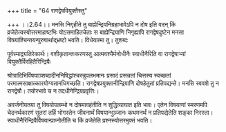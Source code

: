 +++
title = "64 रागद्वेषवियुक्तैस्तु"

+++
।।2.64।। मनसि निगृहीते तु बाह्येन्द्रियनिग्रहाभावेऽपि न दोष इति वदन् किं
व्रजेतेत्यस्योत्तरमाहाष्टभिः योऽसमाहितचेताः स बाह्येन्द्रियाणि
निगृह्यापि रागद्वेषदुष्टेन मनसा विषयांश्चिन्तयन्पुरुषार्थाद्भ्रष्टो
भवति। विधेयात्मा तु। तुशब्दः  
  
पूर्वस्माद्व्यतिरेकार्थः। वशीकृतान्तःकरणस्तु आत्मवश्यैर्मनोधीनैः
स्वाधीनैरिति वा रागद्वेषाभ्यां वियुक्तैर्विरहितैरिन्द्रियैः  
  
श्रोत्रादिभिर्विषयाञ्शब्दादीननिषिद्धांश्चरन्नुपलभमानः प्रसादं प्रसन्नतां
चित्तस्य स्वच्छतां परमात्मसाक्षात्कारयोग्यतामधिगच्छति।
रागद्वेषप्रयुक्तानीन्द्रियाणि दोषहेतुतां प्रतिपद्यन्ते। मनसि स्ववशे तु न
रागद्वेषौ। तयोरभावे च न तदधीनेन्द्रियप्रवृत्तिः।  
  
अवर्जनीयतया तु विषयोपलम्भो न दोषमावहंतीति न शुद्धिव्याघात इति भावः। एतेन
विषयाणां स्मरणमपि चेदनर्थकारणं सुतरां तर्हि भोगस्तेन जीवनार्थं
विषयान्भुञ्जानः कथमनर्थं न प्रतिपद्येतेति शङ्का निरस्ता।
स्वाधीनैरिन्द्रियैर्विषयान्प्राप्नोतीति च किं व्रजेतेति
प्रश्नस्योत्तरमुक्तं भवति।  
